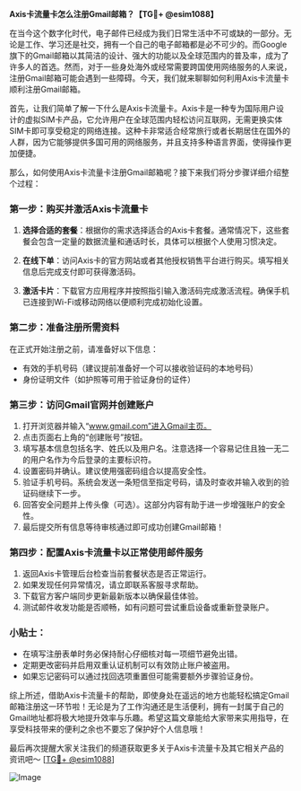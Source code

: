 **Axis卡流量卡怎么注册Gmail邮箱？【TG💪+ @esim1088】**

在当今这个数字化时代，电子邮件已经成为我们日常生活中不可或缺的一部分。无论是工作、学习还是社交，拥有一个自己的电子邮箱都是必不可少的。而Google旗下的Gmail邮箱以其简洁的设计、强大的功能以及全球范围内的普及率，成为了许多人的首选。然而，对于一些身处海外或经常需要跨国使用网络服务的人来说，注册Gmail邮箱可能会遇到一些障碍。今天，我们就来聊聊如何利用Axis卡流量卡顺利注册Gmail邮箱。

首先，让我们简单了解一下什么是Axis卡流量卡。Axis卡是一种专为国际用户设计的虚拟SIM卡产品，它允许用户在全球范围内轻松访问互联网，无需更换实体SIM卡即可享受稳定的网络连接。这种卡非常适合经常旅行或者长期居住在国外的人群，因为它能够提供多国可用的网络服务，并且支持多种语言界面，使得操作更加便捷。

那么，如何使用Axis卡流量卡注册Gmail邮箱呢？接下来我们将分步骤详细介绍整个过程：

### 第一步：购买并激活Axis卡流量卡

1. **选择合适的套餐**：根据你的需求选择适合的Axis卡套餐。通常情况下，这些套餐会包含一定量的数据流量和通话时长，具体可以根据个人使用习惯决定。
   
2. **在线下单**：访问Axis卡的官方网站或者其他授权销售平台进行购买。填写相关信息后完成支付即可获得激活码。

3. **激活卡片**：下载官方应用程序并按照指引输入激活码完成激活流程。确保手机已连接到Wi-Fi或移动网络以便顺利完成初始化设置。

### 第二步：准备注册所需资料

在正式开始注册之前，请准备好以下信息：
- 有效的手机号码（建议提前准备好一个可以接收验证码的本地号码）
- 身份证明文件（如护照等可用于验证身份的证件）

### 第三步：访问Gmail官网并创建账户

1. 打开浏览器并输入“www.gmail.com”进入Gmail主页。
2. 点击页面右上角的“创建账号”按钮。
3. 填写基本信息包括名字、姓氏以及用户名。注意选择一个容易记住且独一无二的用户名作为今后登录的主要标识符。
4. 设置密码并确认。建议使用强密码组合以提高安全性。
5. 验证手机号码。系统会发送一条短信至指定号码，请及时查收并输入收到的验证码继续下一步。
6. 回答安全问题并上传头像（可选）。这部分内容有助于进一步增强账户的安全性。
7. 最后提交所有信息等待审核通过即可成功创建Gmail邮箱！

### 第四步：配置Axis卡流量卡以正常使用邮件服务

1. 返回Axis卡管理后台检查当前套餐状态是否正常运行。
2. 如果发现任何异常情况，请立即联系客服寻求帮助。
3. 下载官方客户端同步更新最新版本以确保最佳体验。
4. 测试邮件收发功能是否顺畅，如有问题可尝试重启设备或重新登录账户。

### 小贴士：

- 在填写注册表单时务必保持耐心仔细核对每一项细节避免出错。
- 定期更改密码并启用双重认证机制可以有效防止账户被盗用。
- 如果忘记密码可以通过找回选项重置但可能需要额外步骤验证身份。

综上所述，借助Axis卡流量卡的帮助，即使身处在遥远的地方也能轻松搞定Gmail邮箱注册这一环节啦！无论是为了工作沟通还是生活便利，拥有一封属于自己的Gmail地址都将极大地提升效率与乐趣。希望这篇文章能给大家带来实用指导，在享受科技带来的便利之余也不要忘了保护好个人信息哦！

最后再次提醒大家关注我们的频道获取更多关于Axis卡流量卡及其它相关产品的资讯吧～ [[TG💪+ @esim1088](https://t.me/s/esim1088)]  

![Image](https://i.postimg.cc/4NQfJmqS/Snipaste-2025-05-13-00-14-12.png)